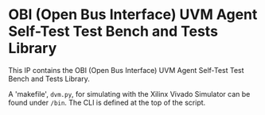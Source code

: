 # OBI (Open Bus Interface) UVM Agent Self-Test Test Bench and Tests Library
This IP contains the OBI (Open Bus Interface) UVM Agent Self-Test Test Bench and Tests Library.

A 'makefile', `dvm.py`, for simulating with the Xilinx Vivado Simulator can be found under `/bin`. The CLI is defined at the top of the script.